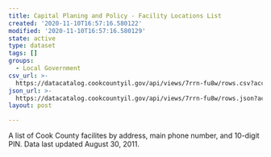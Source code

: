 ```yaml
---
title: Capital Planing and Policy - Facility Locations List
created: '2020-11-10T16:57:16.580122'
modified: '2020-11-10T16:57:16.580129'
state: active
type: dataset
tags: []
groups:
  - Local Government
csv_url: >-
  https://datacatalog.cookcountyil.gov/api/views/7rrn-fu8w/rows.csv?accessType=DOWNLOAD
json_url: >-
  https://datacatalog.cookcountyil.gov/api/views/7rrn-fu8w/rows.json?accessType=DOWNLOAD
layout: post

---
```

A list of Cook County facilites by address, main phone number, and 10-digit PIN. Data last updated August 30, 2011.
